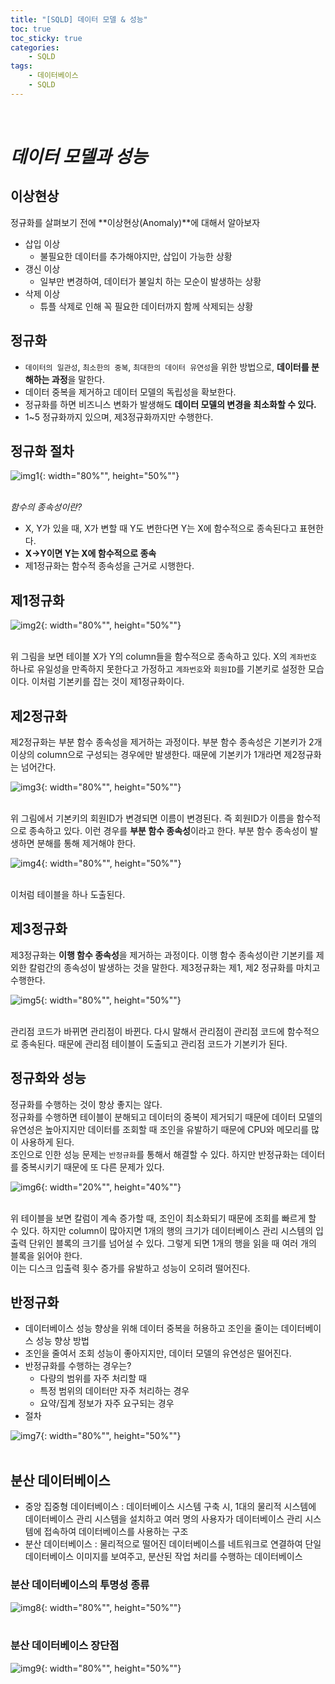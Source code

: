 ```yaml
---
title: "[SQLD] 데이터 모델 & 성능"
toc: true
toc_sticky: true
categories: 
    - SQLD
tags:
    - 데이터베이스
    - SQLD
---
```


<br>

# *데이터 모델과 성능*

## 이상현상<br>

정규화를 살펴보기 전에 **이상현상(Anomaly)**에 대해서 알아보자

* 삽입 이상
    * 불필요한 데이터를 추가해야지만, 삽입이 가능한 상황
* 갱신 이상
    * 일부만 변경하여, 데이터가 불일치 하는 모순이 발생하는 상황
* 삭제 이상
    * 튜플 삭제로 인해 꼭 필요한 데이터까지 함께 삭제되는 상황

## 정규화<br>

* `데이터의 일관성`, `최소한의 중복`, `최대한의 데이터 유연성`을 위한 방법으로, **데이터를 분해하는 과정**을 말한다.
* 데이터 중복을 제거하고 데이터 모델의 독립성을 확보한다.
* 정규화를 하면 비즈니스 변화가 발생해도 **데이터 모델의 변경을 최소화할 수 있다.**
* 1~5 정규화까지 있으며, 제3정규화까지만 수행한다.

## 정규화 절차 <br>

![img1](/assets/images/35_1.png){: width="80%"", height="50%""} <br><br>


*함수의 종속성이란?* <br>

* X, Y가 있을 때, X가 변할 때 Y도 변한다면 Y는 X에 함수적으로 종속된다고 표현한다.
* **X->Y이면 Y는 X에 함수적으로 종속**
* 제1정규화는 함수적 종속성을 근거로 시행한다.

## 제1정규화 <br>

![img2](/assets/images/35_2.png){: width="80%"", height="50%""} <br><br>

위 그림을 보면 테이블 X가 Y의 column들을 함수적으로 종속하고 있다. X의 `계좌번호` 하나로 유일성을 만족하지 못한다고 가정하고 `계좌번호`와 `회원ID`를 기본키로 설정한 모습이다. 이처럼 기본키를 잡는 것이 제1정규화이다.

## 제2정규화 <br>

제2정규화는 부분 함수 종속성을 제거하는 과정이다. 부분 함수 종속성은 기본키가 2개 이상의 column으로 구성되는 경우에만 발생한다. 때문에 기본키가 1개라면 제2정규화는 넘어간다.

![img3](/assets/images/35_3.png){: width="80%"", height="50%""} <br><br>

위 그림에서 기본키의 회원ID가 변경되면 이름이 변경된다. 즉 회원ID가 이름을 함수적으로 종속하고 있다. 이런 경우를 **부분 함수 종속성**이라고 한다. 부분 함수 종속성이 발생하면 분해를 통해 제거해야 한다. <br>

![img4](/assets/images/35_4.png){: width="80%"", height="50%""} <br><br>

이처럼 테이블을 하나 도출된다. 

## 제3정규화 <br>

제3정규화는 **이행 함수 종속성**을 제거하는 과정이다. 이행 함수 종속성이란 기본키를 제외한 칼럼간의 종속성이 발생하는 것을 말한다. 제3정규화는 제1, 제2 정규화를 마치고 수행한다. <br>

![img5](/assets/images/35_5.png){: width="80%"", height="50%""} <br><br>

관리점 코드가 바뀌면 관리점이 바뀐다. 다시 말해서 관리점이 관리점 코드에 함수적으로 종속된다. 때문에 관리점 테이블이 도출되고 관리점 코드가 기본키가 된다.<br>

## 정규화와 성능<br>

정규화를 수행하는 것이 항상 좋지는 않다.<br>
정규화를 수행하면 테이블이 분해되고 데이터의 중복이 제거되기 때문에 데이터 모델의 유연성은 높아지지만 데이터를 조회할 때 조인을 유발하기 때문에 CPU와 메모리를 많이 사용하게 된다. <br>
조인으로 인한 성능 문제는 `반정규화`를 통해서 해결할 수 있다. 하지만 반정규화는 데이터를 중복시키기 때문에 또 다른 문제가 있다. <br>

![img6](/assets/images/35_6.png){: width="20%"", height="40%""} <br><br>

위 테이블을 보면 칼럼이 계속 증가할 때, 조인이 최소화되기 때문에 조회를 빠르게 할 수 있다. 하지만 column이 많아지면 1개의 행의 크기가 데이터베이스 관리 시스템의 입출력 단위인 블록의 크기를 넘어설 수 있다. 그렇게 되면 1개의 행을 읽을 때 여러 개의 블록을 읽어야 한다.<br>
이는 디스크 입출력 횟수 증가를 유발하고 성능이 오히려 떨어진다.<br>


## 반정규화<br>

* 데이터베이스 성능 향상을 위해 데이터 중복을 허용하고 조인을 줄이는 데이터베이스 성능 향상 방법
* 조인을 줄여서 조회 성능이 좋아지지만, 데이터 모델의 유연성은 떨어진다.
* 반정규화를 수행하는 경우는?
    * 다량의 범위를 자주 처리할 때
    * 특정 범위의 데이터만 자주 처리하는 경우
    * 요약/집계 정보가 자주 요구되는 경우
* 절차

![img7](/assets/images/35_7.png){: width="80%"", height="50%""} <br><br>

## 분산 데이터베이스<br>

* 중앙 집중형 데이터베이스 : 데이터베이스 시스템 구축 시, 1대의 물리적 시스템에 데이터베이스 관리 시스템을 설치하고 여러 명의 사용자가 데이터베이스 관리 시스템에 접속하여 데이터베이스를 사용하는 구조
* 분산 데이터베이스 : 물리적으로 떨어진 데이터베이스를 네트워크로 연결하여 단일 데이터베이스 이미지를 보여주고, 분산된 작업 처리를 수행하는 데이터베이스


### 분산 데이터베이스의 투명성 종류 <br>

![img8](/assets/images/35_8.png){: width="80%"", height="50%""} <br><br>

### 분산 데이터베이스 장단점 <br> 

![img9](/assets/images/35_9.png){: width="80%"", height="50%""} <br><br>





